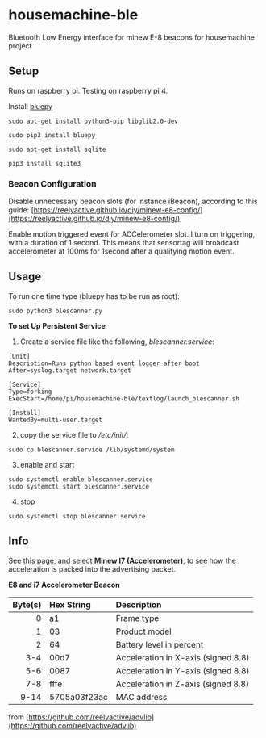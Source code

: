 # housemachine-ble
Bluetooth Low Energy interface for minew E-8 beacons for housemachine project

## Setup
Runs on raspberry pi. Testing on raspberry pi 4. 

Install [bluepy](https://github.com/IanHarvey/bluepy)

`sudo apt-get install python3-pip libglib2.0-dev`

`sudo pip3 install bluepy`

`sudo apt-get install sqlite`

`pip3 install sqlite3`

### Beacon Configuration
Disable unnecessary beacon slots (for instance iBeacon), according to this guide: [https://reelyactive.github.io/diy/minew-e8-config/](https://reelyactive.github.io/diy/minew-e8-config/)

Enable motion triggered event for ACCelerometer slot. I turn on triggering, with a duration of 1 second. This means that sensortag will broadcast accelerometer at 100ms for 1second after a qualifying motion event.

## Usage
To run one time type (bluepy has to be run as root):

`sudo python3 blescanner.py`

__To set Up Persistent Service__

1. Create a service file like the following, _blescanner.service_:
```
[Unit]
Description=Runs python based event logger after boot
After=syslog.target network.target

[Service]
Type=forking
ExecStart=/home/pi/housemachine-ble/textlog/launch_blescanner.sh

[Install]
WantedBy=multi-user.target
```

2. copy the service file to _/etc/init/_:

```console
sudo cp blescanner.service /lib/systemd/system
```

3. enable and start

```console
sudo systemctl enable blescanner.service
sudo systemctl start blescanner.service
```

4. stop
```console
sudo systemctl stop blescanner.service
```

## Info
See [this page](https://reelyactive.github.io/advlib/), and select __Minew I7 (Accelerometer)__, to see how the acceleration is packed into the advertising packet.

__E8 and i7 Accelerometer Beacon__

| Byte(s) | Hex String   | Description                         |
|--------:|:-------------|:------------------------------------|
| 0       | a1           | Frame type                          |
| 1       | 03           | Product model                       |
| 2       | 64           | Battery level in percent            |
| 3-4     | 00d7         | Acceleration in X-axis (signed 8.8) |
| 5-6     | 0087         | Acceleration in Y-axis (signed 8.8) |
| 7-8     | fffe         | Acceleration in Z-axis (signed 8.8) |
| 9-14    | 5705a03f23ac | MAC address                         |

from [https://github.com/reelyactive/advlib](https://github.com/reelyactive/advlib)
